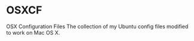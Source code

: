 # OSXCF
OSX Configuration Files
The collection of my Ubuntu config files modified to work on Mac OS X.
